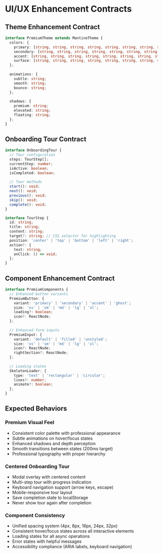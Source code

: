 # UI/UX Enhancement Contracts

## Theme Enhancement Contract

```typescript
interface PremiumTheme extends MantineTheme {
  colors: {
    primary: [string, string, string, string, string, string, string, string, string, string];
    secondary: [string, string, string, string, string, string, string, string, string, string];
    accent: [string, string, string, string, string, string, string, string, string, string];
    surface: [string, string, string, string, string, string, string, string, string, string];
  };
  
  animations: {
    subtle: string;
    smooth: string;
    bounce: string;
  };
  
  shadows: {
    premium: string;
    elevated: string;
    floating: string;
  };
}
```

## Onboarding Tour Contract

```typescript
interface OnboardingTour {
  // Tour configuration
  steps: TourStep[];
  currentStep: number;
  isActive: boolean;
  isCompleted: boolean;
  
  // Tour methods
  start(): void;
  next(): void;
  previous(): void;
  skip(): void;
  complete(): void;
}

interface TourStep {
  id: string;
  title: string;
  content: string;
  target?: string; // CSS selector for highlighting
  position: 'center' | 'top' | 'bottom' | 'left' | 'right';
  action?: {
    text: string;
    onClick: () => void;
  };
}
```

## Component Enhancement Contract

```typescript
interface PremiumComponents {
  // Enhanced button variants
  PremiumButton: {
    variant: 'primary' | 'secondary' | 'accent' | 'ghost';
    size: 'xs' | 'sm' | 'md' | 'lg' | 'xl';
    loading?: boolean;
    icon?: ReactNode;
  };
  
  // Enhanced form inputs
  PremiumInput: {
    variant: 'default' | 'filled' | 'unstyled';
    size: 'xs' | 'sm' | 'md' | 'lg' | 'xl';
    icon?: ReactNode;
    rightSection?: ReactNode;
  };
  
  // Loading states
  SkeletonLoader: {
    type: 'text' | 'rectangular' | 'circular';
    lines?: number;
    animate?: boolean;
  };
}
```

## Expected Behaviors

### Premium Visual Feel
- Consistent color palette with professional appearance
- Subtle animations on hover/focus states
- Enhanced shadows and depth perception
- Smooth transitions between states (200ms target)
- Professional typography with proper hierarchy

### Centered Onboarding Tour
- Modal overlay with centered content
- Multi-step tour with progress indication
- Keyboard navigation support (arrow keys, escape)
- Mobile-responsive tour layout
- Save completion state to localStorage
- Never show tour again after completion

### Component Consistency
- Unified spacing system (4px, 8px, 16px, 24px, 32px)
- Consistent hover/focus states across all interactive elements
- Loading states for all async operations
- Error states with helpful messages
- Accessibility compliance (ARIA labels, keyboard navigation)